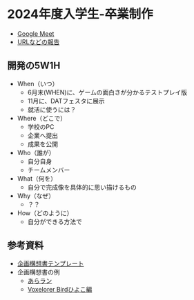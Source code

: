 # 2024年度入学生-卒業制作

- [Google Meet](https://meet.google.com/bwb-njcm-udh)
- [URLなどの報告](https://docs.google.com/forms/d/e/1FAIpQLSdtCrSbaVfK9kttxBd6T577bJhaQ1RXeWdHg7h03dKhlvEm9g/viewform)

## 開発の5W1H

- When（いつ）
  - 6月末(WHEN)に、ゲームの面白さが分かるテストプレイ版
  - 11月に、DATフェスタに展示
  - 就活に使うには？
- Where（どこで）
  - 学校のPC
  - 企業へ提出
  - 成果を公開
- Who（誰が）
  - 自分自身
  - チームメンバー
- What（何を）
  - 自分で完成像を具体的に思い描けるもの
- Why（なぜ）
  - ？？
- How（どのように）
  - 自分ができる方法で

## 参考資料

- [企画構想書テンプレート](https://docs.google.com/document/d/1Zc5_lcB1Uc41Ww1nXsJF5EkJlu2GNoCfobYFhTnJPTs/)
- 企画構想書の例
  - [あらラン](https://docs.google.com/document/d/1PMjcSc2Wi7wOgFwn4_9BTznPG-8BW2SwEw1BD0wKRIQ/)
  - [Voxelorer Birdひよこ編](https://github.com/am1tanaka/VBirdHiyoko)
